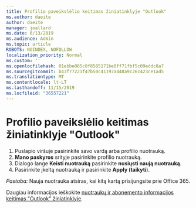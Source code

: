 ```yaml
---
title: Profilio paveikslėlio keitimas žiniatinklyje "Outlook"
ms.author: daeite
author: daeite
manager: joallard
ms.date: 6/13/2019
ms.audience: Admin
ms.topic: article
ROBOTS: NOINDEX, NOFOLLOW
localization_priority: Normal
ms.custom: ''
ms.openlocfilehash: 01ebbe085c0f8585171be8ff71fbf5c09eddc8a7
ms.sourcegitcommit: b43f77221f47b50c41197a448a9c26c423ce1ad5
ms.translationtype: MT
ms.contentlocale: lt-LT
ms.lasthandoff: 11/15/2019
ms.locfileid: "36557221"
---
```

# <a name="change-your-profile-picture-in-outlook-on-the-web"></a>Profilio paveikslėlio keitimas žiniatinklyje "Outlook"

1. Puslapio viršuje pasirinkite savo vardą arba profilio nuotrauką.
1. **Mano paskyros** srityje pasirinkite profilio nuotrauką.
1. Dialogo lange **Keisti nuotrauką** pasirinkite **nusiųsti naują nuotrauką**.
1. Pasirinkite įkeltą nuotrauką ir pasirinkite **Apply (taikyti**).

*Pastaba:* Nauja nuotrauka atsiras, kai kitą kartą prisijungsite prie Office 365.

Daugiau informacijos ieškokite [nuotraukų ir abonemento informacijos keitimas "Outlook" žiniatinklyje](https://support.office.com/article/b2dbb289-851d-4bed-93c3-3e136f5659ec).